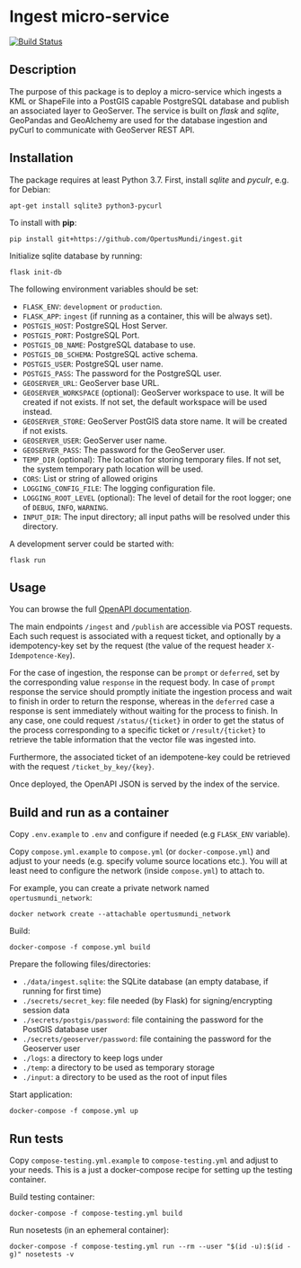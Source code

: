 # Ingest micro-service

[![Build Status](https://ci.dev-1.opertusmundi.eu:9443/api/badges/OpertusMundi/ingest/status.svg?ref=refs/heads/master)](https://ci.dev-1.opertusmundi.eu:9443/OpertusMundi/ingest)

## Description

The purpose of this package is to deploy a micro-service which ingests a KML or ShapeFile into a PostGIS capable PostgreSQL database and publish an associated layer to GeoServer.
The service is built on *flask* and *sqlite*, GeoPandas and GeoAlchemy are used for the database ingestion and pyCurl to communicate with GeoServer REST API.

## Installation

The package requires at least Python 3.7. First, install *sqlite* and *pyculr*, e.g. for Debian:
```
apt-get install sqlite3 python3-pycurl
```
To install with **pip**:
```
pip install git+https://github.com/OpertusMundi/ingest.git
```
Initialize sqlite database by running:
```
flask init-db
```

The following environment variables should be set:
- `FLASK_ENV`: `development` or `production`.
- `FLASK_APP`: `ingest` (if running as a container, this will be always set).
- `POSTGIS_HOST`: PostgreSQL Host Server.
- `POSTGIS_PORT`: PostgreSQL Port.
- `POSTGIS_DB_NAME`: PostgreSQL database to use.
- `POSTGIS_DB_SCHEMA`: PostgreSQL active schema.
- `POSTGIS_USER`: PostgreSQL user name.
- `POSTGIS_PASS`: The password for the PostgreSQL user.
- `GEOSERVER_URL`: GeoServer base URL.
- `GEOSERVER_WORKSPACE` (optional): GeoServer workspace to use. It will be created if not exists. If not set, the default workspace will be used instead.
- `GEOSERVER_STORE`: GeoServer PostGIS data store name. It will be created if not exists.
- `GEOSERVER_USER`: GeoServer user name.
- `GEOSERVER_PASS`: The password for the GeoServer user.
- `TEMP_DIR` (optional): The location for storing temporary files. If not set, the system temporary path location will be used.
- `CORS`: List or string of allowed origins
- `LOGGING_CONFIG_FILE`: The logging configuration file.
- `LOGGING_ROOT_LEVEL` (optional): The level of detail for the root logger; one of `DEBUG`, `INFO`, `WARNING`.
- `INPUT_DIR`: The input directory; all input paths will be resolved under this directory. 

A development server could be started with:
```
flask run
```

## Usage

You can browse the full [OpenAPI documentation](https://opertusmundi.github.io/ingest/).

The main endpoints `/ingest` and `/publish` are accessible via POST requests. Each such request is associated with a request ticket, and optionally by a idempotency-key set by the request (the value of the request header `X-Idempotence-Key`).

For the case of ingestion, the response can be `prompt` or `deferred`, set by the corresponding value `response` in the request body. In case of `prompt` response the service should promptly initiate the ingestion process and wait to finish in order to return the response, whereas in the `deferred` case a response is sent immediately without waiting for the process to finish. In any case, one could request `/status/{ticket}` in order to get the status of the process corresponding to a specific ticket or `/result/{ticket}` to retrieve the table information that the vector file was ingested into.

Furthermore, the associated ticket of an idempotene-key could be retrieved with the request `/ticket_by_key/{key}`.

Once deployed, the OpenAPI JSON is served by the index of the service.


## Build and run as a container

Copy `.env.example` to `.env` and configure if needed (e.g `FLASK_ENV` variable).

Copy `compose.yml.example` to `compose.yml` (or `docker-compose.yml`) and adjust to your needs (e.g. specify volume source locations etc.). You will at least need to configure the network (inside `compose.yml`) to attach to.

For example, you can create a private network named `opertusmundi_network`:

    docker network create --attachable opertusmundi_network

Build:

    docker-compose -f compose.yml build

Prepare the following files/directories:

   * `./data/ingest.sqlite`:  the SQLite database (an empty database, if running for first time)
   * `./secrets/secret_key`: file needed (by Flask) for signing/encrypting session data
   * `./secrets/postgis/password`: file containing the password for the PostGIS database user
   * `./secrets/geoserver/password`: file containing the password for the Geoserver user
   * `./logs`: a directory to keep logs under
   * `./temp`: a directory to be used as temporary storage
   * `./input`: a directory to be used as the root of input files

Start application:

    docker-compose -f compose.yml up


## Run tests

Copy `compose-testing.yml.example` to `compose-testing.yml` and adjust to your needs. This is a just a docker-compose recipe for setting up the testing container.

Build testing container:

    docker-compose -f compose-testing.yml build

Run nosetests (in an ephemeral container):

    docker-compose -f compose-testing.yml run --rm --user "$(id -u):$(id -g)" nosetests -v


